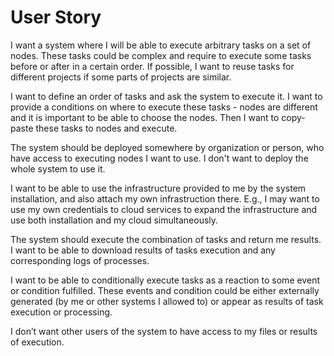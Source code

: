 # User Story

I want a system where I will be able to execute arbitrary tasks on a set of nodes. These tasks could be complex and require to execute some tasks before or after in a certain order. If possible, I want to reuse tasks for different projects if some parts of projects are similar.

I want to define an order of tasks and ask the system to execute it. I want to provide a conditions on where to execute these tasks - nodes are different and it is important to be able to choose the nodes. Then I want to copy-paste these tasks to nodes and execute.

The system should be deployed somewhere by organization or person, who have access to executing nodes I want to use. I don't want to deploy the whole system to use it.

I want to be able to use the infrastructure provided to me by the system installation, and also attach my own infrastruction there. E.g., I may want to use my own credentials to cloud services to expand the infrastructure and use both installation and my cloud simultaneously.

The system should execute the combination of tasks and return me results. I want to be able to download results of tasks execution and any corresponding logs of processes.

I want to be able to conditionally execute tasks as a reaction to some event or condition fulfilled. These events and condition could be either externally generated (by me or other systems I allowed to) or appear as results of task execution or processing.

I don’t want other users of the system to have access to my files or results of execution.
